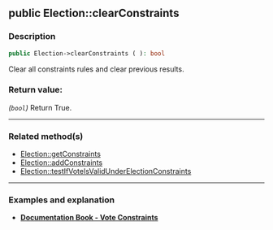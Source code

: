 ## public Election::clearConstraints

### Description    

```php
public Election->clearConstraints ( ): bool
```

Clear all constraints rules and clear previous results.
    

### Return value:   

*(```bool```)* Return True.


---------------------------------------

### Related method(s)      

* [Election::getConstraints](../Election%20Class/public%20Election--getConstraints.md)    
* [Election::addConstraints](../Election%20Class/public%20Election--addConstraints.md)    
* [Election::testIfVoteIsValidUnderElectionConstraints](../Election%20Class/public%20Election--testIfVoteIsValidUnderElectionConstraints.md)    

---------------------------------------

### Examples and explanation

* **[Documentation Book - Vote Constraints](https://github.com/julien-boudry/Condorcet/wiki/II-%23-C.-Result-%23-5.-Vote-Constraints)**    
